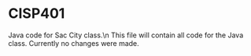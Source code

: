 # CISP401
Java code for Sac City class.\n
This file will contain all code for the Java class. Currently no changes were made.
